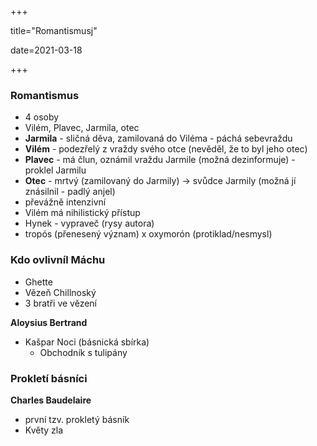 +++

title="Romantismusj"

date=2021-03-18

+++

### Romantismus

- 4 osoby
- Vilém, Plavec, Jarmila, otec
- **Jarmila** - sličná děva, zamilovaná do Viléma - páchá sebevraždu
- **Vilém** - podezřelý z vraždy svého otce (nevěděl, že to byl jeho otec)
- **Plavec** - má člun, oznámil vraždu Jarmile (možná dezinformuje) - proklel Jarmilu
- **Otec** - mrtvý (zamilovaný do Jarmily) $\to$ svůdce Jarmily (možná jí znásilnil - padlý anjel)
- převážně intenzivní
- Vilém má nihilistický přístup
- Hynek - vypraveč (rysy autora)
- tropós (přenesený význam) x oxymorón (protiklad/nesmysl)

### Kdo ovlivníl Máchu

- Ghette
- Vězeň Chillnoský
-  3 bratři ve vězení

**Aloysius Bertrand**

- Kašpar Noci (básnická sbírka)
  - Obchodník s tulipány

### Prokletí básníci

**Charles Baudelaire**

- první tzv. prokletý básník
- Květy zla